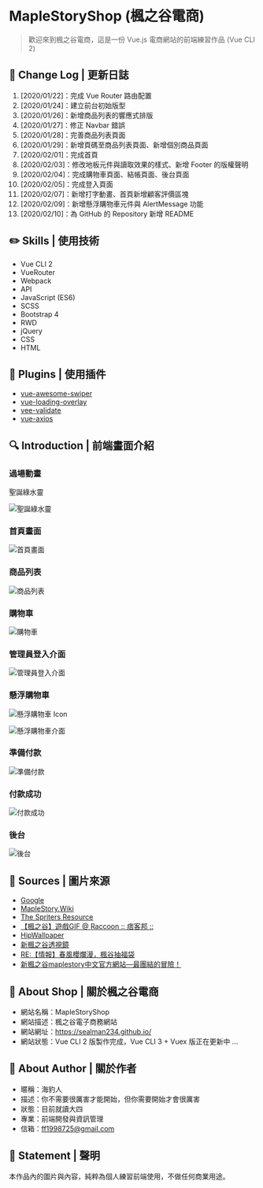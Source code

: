 # MapleStoryShop (楓之谷電商)

> 歡迎來到楓之谷電商，這是一份 Vue.js 電商網站的前端練習作品 (Vue CLI 2)

## :pencil: Change Log | 更新日誌

1. [2020/01/22]：完成 Vue Router 路由配置
2. [2020/01/24]：建立前台初始版型
3. [2020/01/26]：新增商品列表的響應式排版
4. [2020/01/27]：修正 Navbar 錯誤
5. [2020/01/28]：完善商品列表頁面
6. [2020/01/29]：新增頁碼至商品列表頁面、新增個別商品頁面
7. [2020/02/01]：完成首頁
8. [2020/02/03]：修改地板元件與讀取效果的樣式、新增 Footer 的版權聲明
9. [2020/02/04]：完成購物車頁面、結帳頁面、後台頁面
10. [2020/02/05]：完成登入頁面
11. [2020/02/07]：新增打字動畫、首頁新增顧客評價區塊
12. [2020/02/09]：新增懸浮購物車元件與 AlertMessage 功能
13. [2020/02/10]：為 GitHub 的 Repository 新增 README

## :pencil2: Skills | 使用技術

- Vue CLI 2
- VueRouter
- Webpack
- API
- JavaScript (ES6)
- SCSS
- Bootstrap 4
- RWD
- jQuery
- CSS
- HTML

## :pushpin: Plugins | 使用插件

- [vue-awesome-swiper](https://3.swiper.com.cn/)
- [vue-loading-overlay](https://www.npmjs.com/package/vue-loading-overlay)
- [vee-validate](https://logaretm.github.io/vee-validate/)
- [vue-axios](https://www.npmjs.com/package/vue-axios)

## :mag: Introduction | 前端畫面介紹

### 過場動畫

聖誕綠水靈

![聖誕綠水靈](https://pic.pimg.tw/a60814billy/4969f831c31f0.gif)

### 首頁畫面

![首頁畫面](https://i.imgur.com/0qFgqoS.png)

### 商品列表

![商品列表](https://i.imgur.com/BUWbKo0.png)

### 購物車

![購物車](https://i.imgur.com/dFvUQeH.png)

### 管理員登入介面

![管理員登入介面](https://i.imgur.com/luubvyG.png)

### 懸浮購物車

![懸浮購物車 Icon](https://truth.bahamut.com.tw/s01/201703/fba8911b1056d239f4d56cc23bfe2e01.GIF)

![懸浮購物車介面](https://i.imgur.com/fP8kiC4.png)

### 準備付款

![準備付款](https://i.imgur.com/rlAj3Ou.png)

### 付款成功

![付款成功](https://i.imgur.com/BTuip5o.png)

### 後台

![後台](https://i.imgur.com/9mn0vfj.png)

## :art: Sources | 圖片來源

- [Google](https://www.google.com/)
- [MapleStory.Wiki](https://maplestory.wiki/)
- [The Spriters Resource](https://www.spriters-resource.com/)
- [【楓之谷】遊戲GIF @ Raccoon :: 痞客邦 ::](https://a60814billy.pixnet.net/blog/post/25237273)
- [HipWallpaper](https://hipwallpaper.com/)
- [新楓之谷透視鏡](http://gametsg.techbang.com/maplestory/)
- [RE:【情報】春風櫻爛漫，楓谷抽福袋](https://forum.gamer.com.tw/Co.php?bsn=7650&sn=6222785)
- [新楓之谷maplestory中文官方網站—最團結的冒險！](https://tw.beanfun.com/maplestory/main.aspx)

## :maple_leaf: About Shop | 關於楓之谷電商

- 網站名稱：MapleStoryShop
- 網站描述：楓之谷電子商務網站
- 網站網址：<https://sealman234.github.io/>
- 網站狀態：Vue CLI 2 版製作完成，Vue CLI 3 + Vuex 版正在更新中 ...

## :hamburger: About Author | 關於作者

- 暱稱：海豹人
- 描述：你不需要很厲害才能開始，但你需要開始才會很厲害
- 狀態：目前就讀大四
- 專業：前端開發與資訊管理
- 信箱：[ff1998725@gmail.com](mailto:ff1998725@gmail.com)

## :paperclip: Statement | 聲明

本作品內的圖片與內容，純粹為個人練習前端使用，不做任何商業用途。
